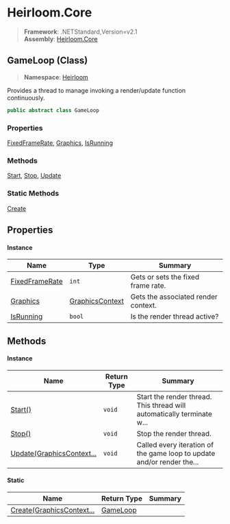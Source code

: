 # Heirloom.Core

> **Framework**: .NETStandard,Version=v2.1  
> **Assembly**: [Heirloom.Core][0]

## GameLoop (Class)

> **Namespace**: [Heirloom][0]

Provides a thread to manage invoking a render/update function continuously.

```cs
public abstract class GameLoop
```

### Properties

[FixedFrameRate][1], [Graphics][2], [IsRunning][3]

### Methods

[Start][4], [Stop][5], [Update][6]

### Static Methods

[Create][7]

## Properties

#### Instance

| Name                | Type                 | Summary                             |
|---------------------|----------------------|-------------------------------------|
| [FixedFrameRate][1] | `int`                | Gets or sets the fixed frame rate.  |
| [Graphics][2]       | [GraphicsContext][8] | Gets the associated render context. |
| [IsRunning][3]      | `bool`               | Is the render thread active?        |

## Methods

#### Instance

| Name                           | Return Type | Summary                                                                |
|--------------------------------|-------------|------------------------------------------------------------------------|
| [Start()][4]                   | `void`      | Start the render thread. This thread will automatically terminate w... |
| [Stop()][5]                    | `void`      | Stop the render thread.                                                |
| [Update(GraphicsContext...][6] | `void`      | Called every iteration of the game loop to update and/or render the... |

#### Static

| Name                           | Return Type   | Summary |
|--------------------------------|---------------|---------|
| [Create(GraphicsContext...][7] | [GameLoop][9] |         |

[0]: ../../Heirloom.Core.md
[1]: GameLoop/FixedFrameRate.md
[2]: GameLoop/Graphics.md
[3]: GameLoop/IsRunning.md
[4]: GameLoop/Start.md
[5]: GameLoop/Stop.md
[6]: GameLoop/Update.md
[7]: GameLoop/Create.md
[8]: GraphicsContext.md
[9]: GameLoop.md
